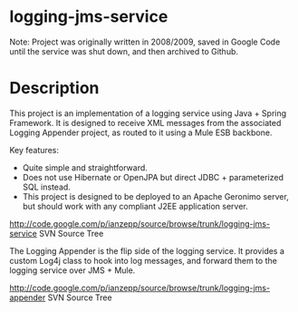 # logging-jms-service

Note: Project was originally written in 2008/2009, saved in Google Code until the service was shut down, and then archived to Github.

# Description

This project is an implementation of a logging service using Java + Spring Framework. It is designed to receive XML messages from the associated Logging Appender project, as routed to it using a Mule ESB backbone.

Key features:
- Quite simple and straightforward.
- Does not use Hibernate or OpenJPA but direct JDBC + parameterized SQL instead.
- This project is designed to be deployed to an Apache Geronimo server, but should work with any compliant J2EE application server.

http://code.google.com/p/ianzepp/source/browse/trunk/logging-jms-service SVN Source Tree

The Logging Appender is the flip side of the logging service. It provides a custom Log4j class to hook into log messages, and forward them to the logging service over JMS + Mule.

http://code.google.com/p/ianzepp/source/browse/trunk/logging-jms-appender SVN Source Tree



